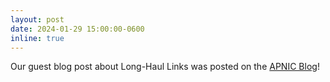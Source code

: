 ```yaml
---
layout: post
date: 2024-01-29 15:00:00-0600
inline: true
---
```


Our guest blog post about Long-Haul Links was posted on the [APNIC Blog](https://blog.apnic.net/2024/01/29/a-hop-away-from-everywhere-long-haul-links-in-todays-internet/)!

